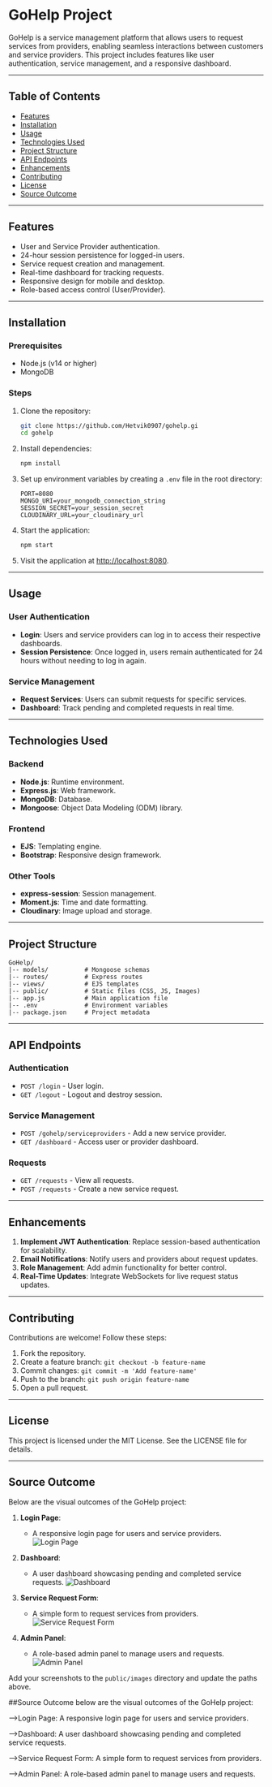 # GoHelp Project

GoHelp is a service management platform that allows users to request services from providers, enabling seamless interactions between customers and service providers. This project includes features like user authentication, service management, and a responsive dashboard.

---

## Table of Contents
- [Features](#features)
- [Installation](#installation)
- [Usage](#usage)
- [Technologies Used](#technologies-used)
- [Project Structure](#project-structure)
- [API Endpoints](#api-endpoints)
- [Enhancements](#enhancements)
- [Contributing](#contributing)
- [License](#license)
- [Source Outcome](#source-outcome)

---

## Features
- User and Service Provider authentication.
- 24-hour session persistence for logged-in users.
- Service request creation and management.
- Real-time dashboard for tracking requests.
- Responsive design for mobile and desktop.
- Role-based access control (User/Provider).

---

## Installation

### Prerequisites
- Node.js (v14 or higher)
- MongoDB

### Steps
1. Clone the repository:
   ```bash
   git clone https://github.com/Hetvik0907/gohelp.gi
   cd gohelp
   ```

2. Install dependencies:
   ```bash
   npm install
   ```

3. Set up environment variables by creating a `.env` file in the root directory:
   ```env
   PORT=8080
   MONGO_URI=your_mongodb_connection_string
   SESSION_SECRET=your_session_secret
   CLOUDINARY_URL=your_cloudinary_url
   ```

4. Start the application:
   ```bash
   npm start
   ```

5. Visit the application at [http://localhost:8080](http://localhost:3000).

---

## Usage

### User Authentication
- **Login**: Users and service providers can log in to access their respective dashboards.
- **Session Persistence**: Once logged in, users remain authenticated for 24 hours without needing to log in again.

### Service Management
- **Request Services**: Users can submit requests for specific services.
- **Dashboard**: Track pending and completed requests in real time.

---

## Technologies Used

### Backend
- **Node.js**: Runtime environment.
- **Express.js**: Web framework.
- **MongoDB**: Database.
- **Mongoose**: Object Data Modeling (ODM) library.

### Frontend
- **EJS**: Templating engine.
- **Bootstrap**: Responsive design framework.

### Other Tools
- **express-session**: Session management.
- **Moment.js**: Time and date formatting.
- **Cloudinary**: Image upload and storage.

---

## Project Structure
```
GoHelp/
|-- models/          # Mongoose schemas
|-- routes/          # Express routes
|-- views/           # EJS templates
|-- public/          # Static files (CSS, JS, Images)
|-- app.js           # Main application file
|-- .env             # Environment variables
|-- package.json     # Project metadata
```

---

## API Endpoints

### Authentication
- `POST /login` - User login.
- `GET /logout` - Logout and destroy session.

### Service Management
- `POST /gohelp/serviceproviders` - Add a new service provider.
- `GET /dashboard` - Access user or provider dashboard.

### Requests
- `GET /requests` - View all requests.
- `POST /requests` - Create a new service request.

---

## Enhancements
1. **Implement JWT Authentication**: Replace session-based authentication for scalability.
2. **Email Notifications**: Notify users and providers about request updates.
3. **Role Management**: Add admin functionality for better control.
4. **Real-Time Updates**: Integrate WebSockets for live request status updates.

---

## Contributing

Contributions are welcome! Follow these steps:
1. Fork the repository.
2. Create a feature branch: `git checkout -b feature-name`
3. Commit changes: `git commit -m 'Add feature-name'`
4. Push to the branch: `git push origin feature-name`
5. Open a pull request.

---

## License

This project is licensed under the MIT License. See the LICENSE file for details.

---

## Source Outcome

Below are the visual outcomes of the GoHelp project:

1. **Login Page**:
   - A responsive login page for users and service providers.
   ![Login Page](https://via.placeholder.com/800x400?text=Login+Page+Screenshot)

2. **Dashboard**:
   - A user dashboard showcasing pending and completed service requests.
   ![Dashboard](https://via.placeholder.com/800x400?text=Dashboard+Screenshot)

3. **Service Request Form**:
   - A simple form to request services from providers.
   ![Service Request Form](https://via.placeholder.com/800x400?text=Service+Request+Form+Screenshot)

4. **Admin Panel**:
   - A role-based admin panel to manage users and requests.
   ![Admin Panel](https://via.placeholder.com/800x400?text=Admin+Panel+Screenshot)

Add your screenshots to the `public/images` directory and update the paths above.

##Source Outcome
below are the visual outcomes of the GoHelp project:

-->Login Page:
A responsive login page for users and service providers.

-->Dashboard:
A user dashboard showcasing pending and completed service requests.

-->Service Request Form:
A simple form to request services from providers.

-->Admin Panel:
A role-based admin panel to manage users and requests.
